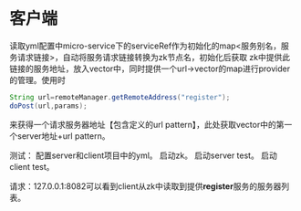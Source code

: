 # 客户端
读取yml配置中micro-service下的serviceRef作为初始化的map<服务别名，服务请求链接>，自动将服务请求链接转换为zk节点名，初始化后获取
zk中提供此链接的服务地址，放入vector中，同时提供一个url->vector的map进行provider的管理。使用时
~~~ java
String url=remoteManager.getRemoteAddress("register");
doPost(url,params);
~~~

来获得一个请求服务器地址【包含定义的url pattern】，此处获取vector中的第一个server地址+url pattern。

测试：
配置server和client项目中的yml。
启动zk。
启动server test。
启动client test。

请求：127.0.0.1:8082可以看到client从zk中读取到提供**register**服务的服务器列表。